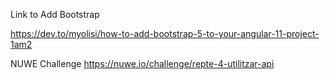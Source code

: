 Link to Add Bootstrap

https://dev.to/myolisi/how-to-add-bootstrap-5-to-your-angular-11-project-1am2

NUWE Challenge
https://nuwe.io/challenge/repte-4-utilitzar-api
